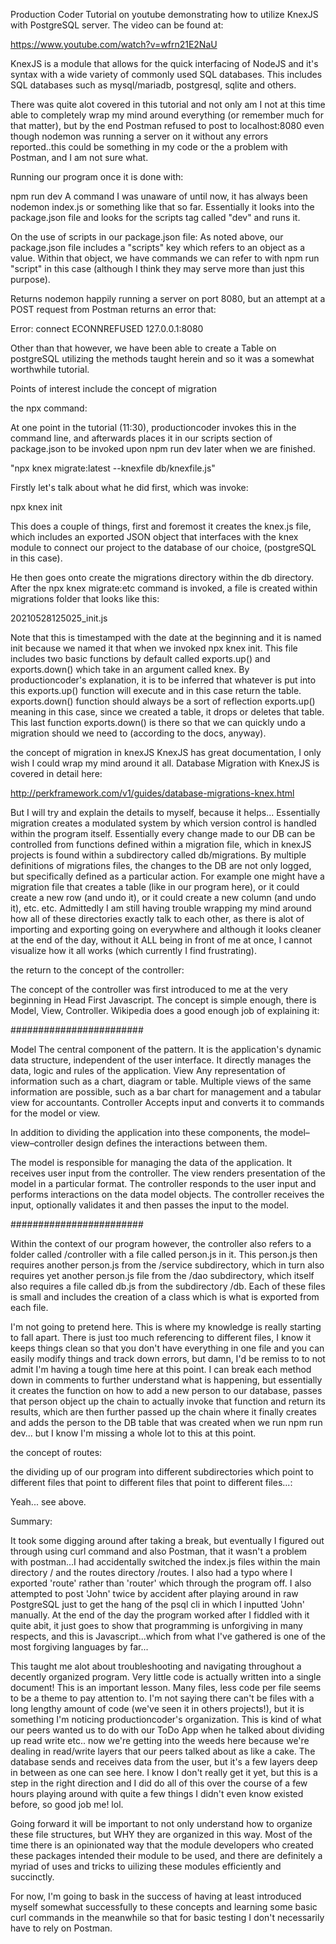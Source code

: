 Production Coder Tutorial on youtube demonstrating how to utilize KnexJS with PostgreSQL server.
The video can be found at:

https://www.youtube.com/watch?v=wfrn21E2NaU

KnexJS is a module that allows for the quick interfacing of NodeJS and it's syntax with a wide variety of commonly used SQL databases.
This includes SQL databases such as mysql/mariadb, postgresql, sqlite and others.

There was quite alot covered in this tutorial and not only am I not at this time able to completely wrap my mind around everything
(or remember much for that matter), but by the end Postman refused to post to localhost:8080 even though nodemon was running a server on it without any errors reported..this could be something in my code or the a problem with Postman, and I am not sure what.

Running our program once it is done with:

npm run dev 
A command I was unaware of until now, it has always been nodemon index.js or something like that so far.  Essentially it looks into the package.json file and looks for the scripts tag called "dev" and runs it.

On the use of scripts in our package.json file:
As noted above, our package.json file includes a "scripts" key which refers to an object as a value.  Within that object, we have commands we can refer to with npm run "script" in this case (although I think they may serve more than just this purpose).

Returns nodemon happily running a server on port 8080, but an attempt at a POST request from Postman returns an error that:

Error: connect ECONNREFUSED 127.0.0.1:8080

Other than that however, we have been able to create a Table on postgreSQL utilizing the methods taught herein and so it was a somewhat
worthwhile tutorial.

Points of interest include the concept of migration

the npx command:

At one point in the tutorial (11:30), productioncoder invokes this in the command line, and afterwards places it in our scripts section of package.json to be invoked upon npm run dev later when we are finished.

"npx knex migrate:latest --knexfile db/knexfile.js"

Firstly let's talk about what he did first, which was invoke:

npx knex init

This does a couple of things, first and foremost it creates the knex.js file, which includes an exported JSON object that interfaces with the knex module to connect our project to the database of our choice, (postgreSQL in this case).

He then goes onto create the migrations directory within the db directory.  After the npx knex migrate:etc command is invoked, a file is created within migrations folder that looks like this:

20210528125025_init.js

Note that this is timestamped with the date at the beginning and it is named init because we named it that when we invoked npx knex init.
This file includes two basic functions by default called exports.up() and exports.down() which take in an argument called knex.
By productioncoder's explanation, it is to be inferred that whatever is put into this exports.up() function will execute and in this case return the table.  exports.down() function should always be a sort of reflection exports.up() meaning in this case, since we created a table, it drops or deletes that table.  This last function exports.down() is there so that we can quickly undo a migration should we need to (according to the docs, anyway).

the concept of migration in knexJS
KnexJS has great documentation, I only wish I could wrap my mind around it all.  Database Migration with KnexJS is covered in detail here:

http://perkframework.com/v1/guides/database-migrations-knex.html

But I will try and explain the details to myself, because it helps...
Essentially migration creates a modulated system by which version control is handled within the program itself.  Essentially every change made to our DB can be controlled from functions defined within a migration file, which in knexJS projects is found within a subdirectory called db/migrations.  By multiple definitions of migrations files, the changes to the DB are not only logged, but specifically defined as a particular action.  For example one might have a migration file that creates a table (like in our program here), or it could create a new row (and undo it), or it could create a new column (and undo it), etc. etc.  Admittedly I am still having trouble wrapping my mind around how all of these directories exactly talk to each other, as there is alot of importing and exporting going on everywhere and although it looks cleaner at the end of the day, without it ALL being in front of me at once, I cannot visualize how it all works (which currently I find frustrating).

the return to the concept of the controller:

The concept of the controller was first introduced to me at the very beginning in Head First Javascript.  The concept is simple enough, there is Model, View, Controller.  Wikipedia does a good enough job of explaining it:

########################

Model
    The central component of the pattern. It is the application's dynamic data structure, independent of the user interface. It directly manages the data, logic and rules of the application.
View
    Any representation of information such as a chart, diagram or table. Multiple views of the same information are possible, such as a bar chart for management and a tabular view for accountants.
Controller
    Accepts input and converts it to commands for the model or view.

In addition to dividing the application into these components, the model–view–controller design defines the interactions between them.

The model is responsible for managing the data of the application. It receives user input from the controller.
The view renders presentation of the model in a particular format.
The controller responds to the user input and performs interactions on the data model objects. The controller receives the input, optionally validates it and then passes the input to the model.

########################

Within the context of our program however, the controller also refers to a folder called /controller with a file called person.js in it.  This person.js then requires another person.js from the /service subdirectory, which in turn also requires yet another person.js file from the /dao subdirectory, which itself also requires a file called db.js from the subdirectory /db.  Each of these files is small and includes the creation of a class which is what is exported from each file.

I'm not going to pretend here.  This is where my knowledge is really starting to fall apart.  There is just too much referencing to different files, I know it keeps things clean so that you don't have everything in one file and you can easily modify things and track down errors, but damn, I'd be remiss to to not admit I'm having a tough time here at this point.  I can break each method down in comments to further understand what is happening, but essentially it creates the function on how to add a new person to our database, passes that person object up the chain to actually invoke that function and return its results, which are then further passed up the chain where it finally creates and adds the person to the DB table that was created when we run npm run dev... but I know I'm missing a whole lot to this at this point.

the concept of routes:

the dividing up of our program into different subdirectories which point to different files that point to different files that point to different files...:

Yeah... see above.

Summary:

It took some digging around after taking a break, but eventually I figured out through using curl command and also Postman, that it wasn't a problem with postman...I had accidentally switched the index.js files within the main directory / and the routes directory /routes.  I also had a typo where I exported 'route' rather than 'router' which through the program off.  I also attempted to post 'John' twice by accident after playing around in raw PostgreSQL just to get the hang of the psql cli in which I inputted 'John' manually.  At the end of the day the program worked after I fiddled with it quite abit, it just goes to show that programming is unforgiving in many respects, and this is Javascript...which from what I've gathered is one of the most forgiving languages by far...

This taught me alot about troubleshooting and navigating throughout a decently organized program.  Very little code is actually written into a single document!  This is an important lesson.  Many files, less code per file seems to be a theme to pay attention to.  I'm not saying there can't be files with a long lengthy amount of code (we've seen it in others projects!), but it is something I'm noticing productioncoder's organization.  This is kind of what our peers wanted us to do with our ToDo App when he talked about dividing up read write etc.. now we're getting into the weeds here because we're dealing in read/write layers that our peers talked about as like a cake.  The database sends and receives data from the user, but it's a few layers deep in between as one can see here.  I know I don't really get it yet, but this is a step in the right direction and I did do all of this over the course of a few hours playing around with quite a few things I didn't even know existed before, so good job me! lol.

Going forward it will be important to not only understand how to organize these file structures, but WHY they are organized in this way.  Most of the time there is an opinionated way that the module developers who created these packages intended their module to be used, and there are definitely a myriad of uses and tricks to uilizing these modules efficiently and succinctly.

For now, I'm going to bask in the success of having at least introduced myself somewhat successfully to these concepts and learning some basic curl commands in the meanwhile so that for basic testing I don't necessarily have to rely on Postman.
